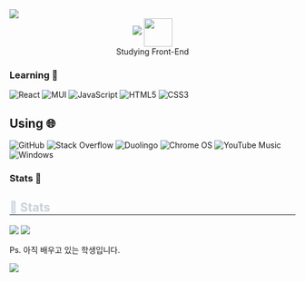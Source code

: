 <img src="https://capsule-render.vercel.app/api?type=waving&color=1f96e0&height=150&section=header" />

<div align="center">

  <img src="https://capsule-render.vercel.app/api?type=venom&height=300&color=gradient&text=Hoya76's%20Github&textBg=false&fontColor=9895ff&fontAlign=50">

  <a href="https://www.youtube.com/watch?v=dQw4w9WgXcQ" target="_blank">
  <img src="https://cdn3.emoji.gg/emojis/70482-cat-chips.gif" weight="50" height="50" align="center">
  </a>
</div>

<div align="center">
  Studying Front-End
</div>

### Learning 📖<br>
![React](https://img.shields.io/badge/react-%2320232a.svg?style=for-the-badge&logo=react&logoColor=%2361DAFB)
![MUI](https://img.shields.io/badge/MUI-%230081CB.svg?style=for-the-badge&logo=mui&logoColor=white)
![JavaScript](https://img.shields.io/badge/javascript-%23323330.svg?style=for-the-badge&logo=javascript&logoColor=%23F7DF1E)
![HTML5](https://img.shields.io/badge/html5-%23E34F26.svg?style=for-the-badge&logo=html5&logoColor=white)
![CSS3](https://img.shields.io/badge/css3-%231572B6.svg?style=for-the-badge&logo=css3&logoColor=white)

## Using 🌐<br>
![GitHub](https://img.shields.io/badge/github-%23121011.svg?style=for-the-badge&logo=github&logoColor=white)
![Stack Overflow](https://img.shields.io/badge/-Stackoverflow-FE7A16?style=for-the-badge&logo=stack-overflow&logoColor=white)
![Duolingo](https://img.shields.io/badge/Duolingo-%234DC730.svg?style=for-the-badge&logo=Duolingo&logoColor=white)
![Chrome OS](https://img.shields.io/badge/chrome%20os-3d89fc?style=for-the-badge&logo=google%20chrome&logoColor=white)
![YouTube Music](https://img.shields.io/badge/YouTube_Music-FF0000?style=for-the-badge&logo=youtube-music&logoColor=white)
![Windows](https://img.shields.io/badge/Windows-0078D6?style=for-the-badge&logo=windows&logoColor=white)

### Stats 🏅<br>
<div style="text-align: left;"> 
    <h2 style="border-bottom: 1px solid #21262d; color: #c9d1d9;"> 🏅 Stats </h2> <div style="text-align: left;"> <img src="https://github-readme-stats.vercel.app/api?username=Podk76&bg_color=60,ffaf7a,e576d1&title_color=0008ff&text_color=0008ff"
         /> <img src="https://github-readme-stats.vercel.app/api/top-langs/?username=Podk76&layout=compact&bg_color=60,ffaf7a,e576d1&title_color=0008ff&text_color=0008ff"
           /> </div> 
    </div>

Ps. 아직 배우고 있는 학생입니다.

<img src="https://capsule-render.vercel.app/api?type=waving&color=1f96e0&height=150&section=footer" />
